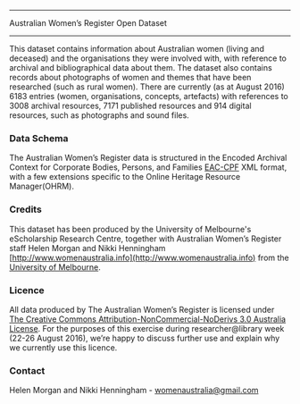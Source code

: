 ****************************************
Australian Women’s Register Open Dataset
****************************************
 
This dataset contains information about Australian women (living and deceased) and the organisations they were involved with, with reference to archival and bibliographical data about them. The dataset also contains records about photographs of women and themes that have been researched (such as rural women). There are currently (as at August 2016) 6183 entries (women, organisations, concepts, artefacts) with references to 3008 archival resources, 7171 published resources and 914 digital resources, such as photographs and sound files.
 
### Data Schema
The Australian Women’s Register data is structured in the Encoded Archival Context for Corporate Bodies, Persons, and Families [EAC-CPF](http://eac.staatsbibliothek-berlin.de/) XML format, with a few extensions specific to the Online Heritage Resource Manager(OHRM).
 
### Credits
This dataset has been produced by the University of Melbourne's eScholarship Research Centre, together with Australian Women’s Register staff Helen Morgan and Nikki Henningham [http://www.womenaustralia.info](http://www.womenaustralia.info) from the [University of Melbourne](http://unimelb.edu.au).
 
### Licence
All data produced by The Australian Women’s Register is licensed under [The Creative Commons Attribution-NonCommercial-NoDerivs 3.0 Australia License](https://creativecommons.org/licenses/by-nc-nd/3.0/au/). For the purposes of this exercise during researcher@library week (22-26 August 2016), we’re happy to discuss further use and explain why we currently use this licence.
 
### Contact
Helen Morgan and Nikki Henningham - womenaustralia@gmail.com

